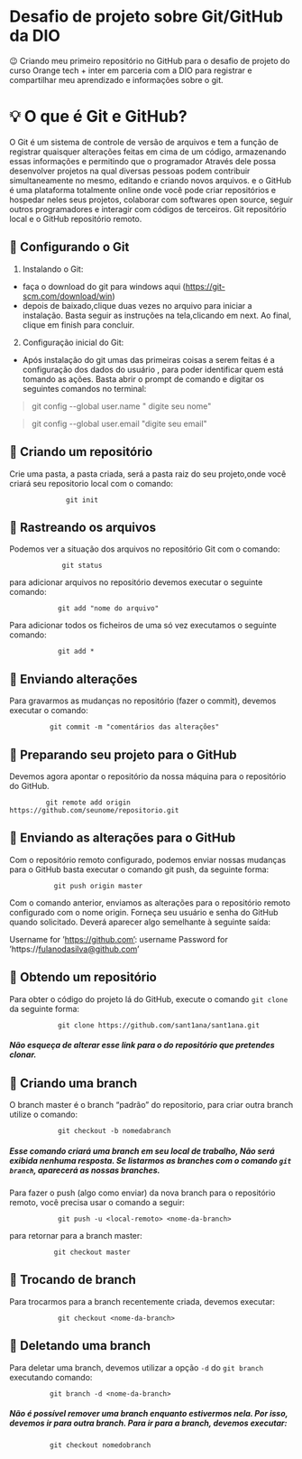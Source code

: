  # Desafio de projeto sobre Git/GitHub da DIO
 
 😉 Criando meu primeiro repositório no GitHub para o desafio de projeto do curso Orange tech + inter em parceria com a DIO para registrar e compartilhar meu aprendizado e informações sobre o git. 
 
 
 
 
 
  # 💡 O que é Git e GitHub?
  O Git é um sistema de controle de versão de arquivos e tem a função de registrar quaisquer alterações feitas em cima de um código, armazenando essas informações e permitindo que  o programador Através dele possa desenvolver projetos na qual diversas pessoas podem contribuir simultaneamente no mesmo, editando e criando novos arquivos. e o GitHub é uma plataforma totalmente online onde você pode criar repositórios e hospedar neles seus projetos, colaborar com softwares open source, seguir outros programadores e interagir com códigos de terceiros. Git repositório local e o GitHub repositório remoto.



## 📌 Configurando o Git
1. Instalando o Git:
- faça o download do git para windows aqui (https://git-scm.com/download/win)<br>
- depois de baixado,clique duas vezes no arquivo para iniciar a instalação. Basta seguir as instruções na tela,clicando em next. Ao final, clique em finish para concluir.


2. Configuração inicial do Git:
- Após instalação do git umas das primeiras coisas a serem feitas é a configuração dos  dados do usuário , para poder identificar quem está tomando as ações. Basta abrir o prompt de comando e digitar os seguintes comandos no terminal:

 > git config --global user.name  " digite seu nome"

 > git config --global user.email "digite seu email"
 
 
 

## 📌 Criando um repositório 
Crie uma pasta, a pasta criada, será a pasta raiz do seu projeto,onde você criará seu repositorio  local com o comando:

                  git init
                  
                  
                              
                              
## 📌 Rastreando os arquivos
Podemos ver a situação dos arquivos no repositório Git com o comando:

                 git status
                                                              
                                                              
 para adicionar arquivos no repositório devemos executar o seguinte comando:
                                                          
                git add "nome do arquivo"
                                                         
                                                         
Para  adicionar todos os ficheiros de uma só vez executamos o seguinte comando:

                git add *
                                                               
                                                               
## 📌 Enviando alterações
Para gravarmos as mudanças no repositório (fazer o commit), devemos executar o comando:

              git commit -m "comentários das alterações"
              
              
                                          
                                          

## 📌 Preparando seu projeto para o GitHub
Devemos agora apontar o repositório da nossa máquina para o repositório do GitHub.
                                                 
             git remote add origin https://github.com/seunome/repositorio.git
             
                              
                              

## 📌 Enviando as alterações para o GitHub
Com o repositório remoto configurado, podemos enviar nossas mudanças para o GitHub basta executar o comando git push, da seguinte forma:

               git push origin master


Com o comando anterior, enviamos as alterações para o repositório remoto configurado com o nome origin.
Forneça seu usuário e senha do GitHub quando solicitado. Deverá aparecer algo semelhante à seguinte saída:

Username for ’https://github.com’: username
Password for ’https://fulanodasilva@github.com’ 




## 📌 Obtendo um repositório
Para obter o código do projeto lá do GitHub, execute o comando <code>git clone</code> da seguinte forma:

                git clone https://github.com/sant1ana/sant1ana.git
                                                   
                                                   

##### Não esqueça de alterar esse link para o do repositório que pretendes clonar.


  
## 📌 Criando uma branch
O branch master é o branch “padrão” do repositorio, para criar outra branch utilize o comando:
 
                git checkout -b nomedabranch
                                                             
                                                             
                     
##### Esse comando criará uma branch em seu local de trabalho, Não será exibida nenhuma resposta. Se listarmos as branches com o comando <code>git branch</code>, aparecerá as nossas branches.
Para fazer o push (algo como enviar) da nova branch para o repositório remoto, você precisa usar o comando a seguir:

                git push -u <local-remoto> <nome-da-branch> 

para retornar para a branch master:

               git checkout master
               
               


## 📌 Trocando de branch
Para trocarmos para a branch recentemente criada, devemos executar:

                git checkout <nome-da-branch>
                                                             
                                                             
                
                                                             

## 📌 Deletando uma branch
Para deletar uma branch, devemos utilizar a opção <code>-d</code> do <code>git branch</code> executando comando:
                                                                       
              git branch -d <nome-da-branch>
                                                                

##### Não é possível remover uma branch enquanto estivermos nela. Por isso, devemos ir para outra branch. Para ir para a branch, devemos executar:

              git checkout nomedobranch
